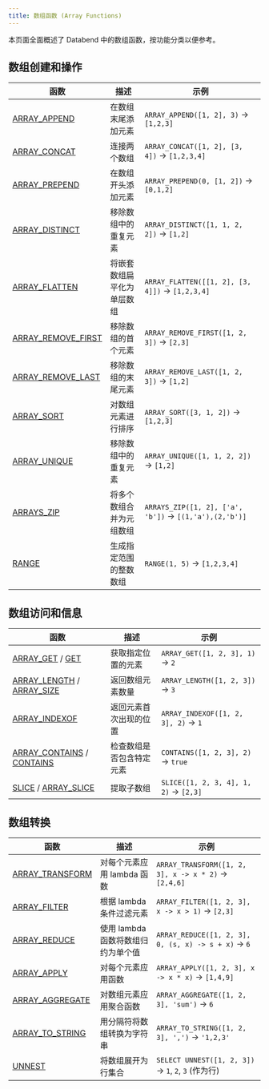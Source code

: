 ```yaml
---
title: 数组函数 (Array Functions)
---
```


本页面全面概述了 Databend 中的数组函数，按功能分类以便参考。

## 数组创建和操作

| 函数 | 描述 | 示例 |
|----------|-------------|---------|
| [ARRAY_APPEND](array-append.md) | 在数组末尾添加元素 | `ARRAY_APPEND([1, 2], 3)` → `[1,2,3]` |
| [ARRAY_CONCAT](array-concat.md) | 连接两个数组 | `ARRAY_CONCAT([1, 2], [3, 4])` → `[1,2,3,4]` |
| [ARRAY_PREPEND](array-prepend.md) | 在数组开头添加元素 | `ARRAY_PREPEND(0, [1, 2])` → `[0,1,2]` |
| [ARRAY_DISTINCT](array-distinct.md) | 移除数组中的重复元素 | `ARRAY_DISTINCT([1, 1, 2, 2])` → `[1,2]` |
| [ARRAY_FLATTEN](array-flatten.md) | 将嵌套数组扁平化为单层数组 | `ARRAY_FLATTEN([[1, 2], [3, 4]])` → `[1,2,3,4]` |
| [ARRAY_REMOVE_FIRST](array-remove-first.md) | 移除数组的首个元素 | `ARRAY_REMOVE_FIRST([1, 2, 3])` → `[2,3]` |
| [ARRAY_REMOVE_LAST](array-remove-last.md) | 移除数组的末尾元素 | `ARRAY_REMOVE_LAST([1, 2, 3])` → `[1,2]` |
| [ARRAY_SORT](array-sort.md) | 对数组元素进行排序 | `ARRAY_SORT([3, 1, 2])` → `[1,2,3]` |
| [ARRAY_UNIQUE](array-unique.md) | 移除数组中的重复元素 | `ARRAY_UNIQUE([1, 1, 2, 2])` → `[1,2]` |
| [ARRAYS_ZIP](arrays-zip.md) | 将多个数组合并为元组数组 | `ARRAYS_ZIP([1, 2], ['a', 'b'])` → `[(1,'a'),(2,'b')]` |
| [RANGE](range.md) | 生成指定范围的整数数组 | `RANGE(1, 5)` → `[1,2,3,4]` |

## 数组访问和信息

| 函数 | 描述 | 示例 |
|----------|-------------|---------|
| [ARRAY_GET](array-get.md) / [GET](get.md) | 获取指定位置的元素 | `ARRAY_GET([1, 2, 3], 1)` → `2` |
| [ARRAY_LENGTH](array-length.md) / [ARRAY_SIZE](array-size.md) | 返回数组元素数量 | `ARRAY_LENGTH([1, 2, 3])` → `3` |
| [ARRAY_INDEXOF](array-indexof.md) | 返回元素首次出现的位置 | `ARRAY_INDEXOF([1, 2, 3], 2)` → `1` |
| [ARRAY_CONTAINS](array-contains.md) / [CONTAINS](contains.md) | 检查数组是否包含特定元素 | `CONTAINS([1, 2, 3], 2)` → `true` |
| [SLICE](slice.md) / [ARRAY_SLICE](array-slice.md) | 提取子数组 | `SLICE([1, 2, 3, 4], 1, 2)` → `[2,3]` |

## 数组转换

| 函数 | 描述 | 示例 |
|----------|-------------|---------|
| [ARRAY_TRANSFORM](array-transform.md) | 对每个元素应用 lambda 函数 | `ARRAY_TRANSFORM([1, 2, 3], x -> x * 2)` → `[2,4,6]` |
| [ARRAY_FILTER](array-filter.md) | 根据 lambda 条件过滤元素 | `ARRAY_FILTER([1, 2, 3], x -> x > 1)` → `[2,3]` |
| [ARRAY_REDUCE](array-reduce.md) | 使用 lambda 函数将数组归约为单个值 | `ARRAY_REDUCE([1, 2, 3], 0, (s, x) -> s + x)` → `6` |
| [ARRAY_APPLY](array-apply.md) | 对每个元素应用函数 | `ARRAY_APPLY([1, 2, 3], x -> x * x)` → `[1,4,9]` |
| [ARRAY_AGGREGATE](array-aggregate.md) | 对数组元素应用聚合函数 | `ARRAY_AGGREGATE([1, 2, 3], 'sum')` → `6` |
| [ARRAY_TO_STRING](array-to-string.md) | 用分隔符将数组转换为字符串 | `ARRAY_TO_STRING([1, 2, 3], ',')` → `'1,2,3'` |
| [UNNEST](unnest.md) | 将数组展开为行集合 | `SELECT UNNEST([1, 2, 3])` → `1`, `2`, `3` (作为行) |
